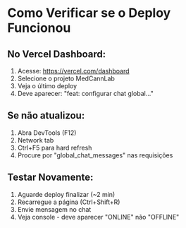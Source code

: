 # Como Verificar se o Deploy Funcionou

## No Vercel Dashboard:
1. Acesse: https://vercel.com/dashboard
2. Selecione o projeto MedCannLab
3. Veja o último deploy
4. Deve aparecer: "feat: configurar chat global..."

## Se não atualizou:
1. Abra DevTools (F12)
2. Network tab
3. Ctrl+F5 para hard refresh
4. Procure por "global_chat_messages" nas requisições

## Testar Novamente:
1. Aguarde deploy finalizar (~2 min)
2. Recarregue a página (Ctrl+Shift+R)
3. Envie mensagem no chat
4. Veja console - deve aparecer "ONLINE" não "OFFLINE"

